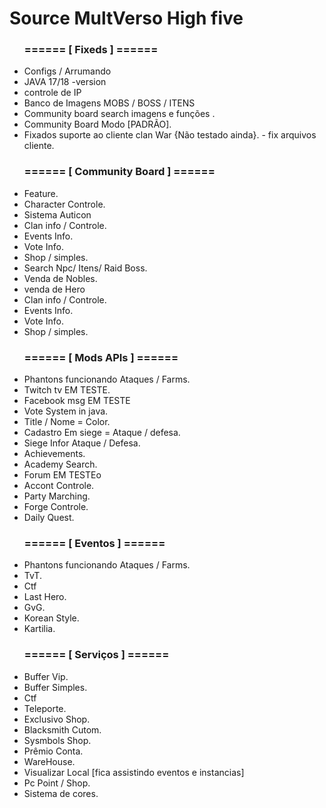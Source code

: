 <h1>Source MultVerso High five</h1>

<ul>
<h3>======   [ Fixeds ] ======</h3>  
<li>Configs / Arrumando </li>
<li>JAVA 17/18 -version</li>
<li>controle de IP</li>
<li>Banco de Imagens  MOBS / BOSS / ITENS</li>
<li>Community board search imagens e funções .</li>
<li>Community Board Modo [PADRÃO].</li>
<li>Fixados suporte ao cliente clan War {Não testado ainda}. - fix arquivos cliente.</li>
</ul>

<ul>
<h3>======   [ Community Board ] ======</h3>  
<li>Feature.</li>
<li>Character  Controle.</li>
<li>Sistema Auticon</li>
<li>Clan info / Controle.</li>
<li>Events Info.</li>
<li>Vote Info.</li>
<li>Shop / simples.</li>
 <li>Search Npc/ Itens/ Raid Boss.</li>
<li>Venda de Nobles.</li>
<li>venda de Hero</li>
<li>Clan info / Controle.</li>
<li>Events Info.</li>
<li>Vote Info.</li>
<li>Shop / simples.</li>
</ul>


<ul>
<h3>======   [ Mods APIs ] ======</h3>  
<li>Phantons funcionando  Ataques / Farms.</li>
<li>Twitch tv               EM TESTE.</li>
<li>Facebook msg            EM TESTE</li>
<li>Vote System in java.</li>
<li>Title / Nome = Color.</li>
<li>Cadastro Em siege  = Ataque / defesa.</li>
<li>Siege Infor   Ataque / Defesa.</li>
 <li>Achievements.</li>
<li>Academy Search.</li>
<li>Forum                  EM TESTEo</li>
<li>Accont Controle.</li>
<li>Party Marching.</li>
<li>Forge Controle.</li>
<li>Daily Quest.</li>
 </ul>


<ul>
<h3>======   [ Eventos ] ======</h3>  
<li>Phantons funcionando  Ataques / Farms.</li>
<li>TvT.</li>
<li>Ctf</li>
<li>Last Hero.</li>
<li>GvG.</li>
<li>Korean Style.</li>
<li>Kartilia.</li>
 </ul>

<ul>
<h3>======   [ Serviços ] ======</h3>  
<li>Buffer Vip.</li>
<li>Buffer Simples.</li>
<li>Ctf</li>
<li>Teleporte.</li>
<li>Exclusivo Shop.</li>
<li>Blacksmith Cutom.</li>
<li>Sysmbols Shop.</li>
 <li>Prêmio Conta.</li>
<li>WareHouse.</li>
<li>Visualizar Local [fica assistindo eventos e instancias]</li>
<li>Pc Point / Shop.</li>
<li>Sistema de cores.</li>
 </ul>














